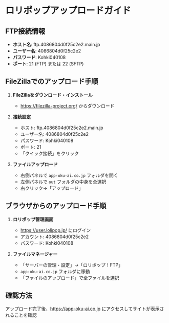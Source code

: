 # ロリポップアップロードガイド

## FTP接続情報
- **ホスト名**: ftp.4086804d0f25c2e2.main.jp
- **ユーザー名**: 4086804d0f25c2e2
- **パスワード**: Kohki040108
- **ポート**: 21 (FTP) または 22 (SFTP)

## FileZillaでのアップロード手順

1. **FileZillaをダウンロード・インストール**
   - https://filezilla-project.org/ からダウンロード

2. **接続設定**
   - ホスト: ftp.4086804d0f25c2e2.main.jp
   - ユーザー名: 4086804d0f25c2e2  
   - パスワード: Kohki040108
   - ポート: 21
   - 「クイック接続」をクリック

3. **ファイルアップロード**
   - 右側パネルで `app-oku-ai.co.jp` フォルダを開く
   - 左側パネルで `out` フォルダの中身を全選択
   - 右クリック→「アップロード」

## ブラウザからのアップロード手順

1. **ロリポップ管理画面**
   - https://user.lolipop.jp/ にログイン
   - アカウント: 4086804d0f25c2e2
   - パスワード: Kohki040108

2. **ファイルマネージャー**
   - 「サーバーの管理・設定」→「ロリポップ！FTP」
   - `app-oku-ai.co.jp` フォルダに移動
   - 「ファイルのアップロード」で全ファイルを選択

## 確認方法
アップロード完了後、https://app-oku-ai.co.jp にアクセスしてサイトが表示されることを確認